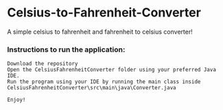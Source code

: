 # Celsius-to-Fahrenheit-Converter

A simple celsius to fahrenheit and fahrenheit to celsius converter!

### Instructions to run the application:

    Download the repository
    Open the CelsiusFahrenheitConverter folder using your preferred Java IDE.
    Run the program using your IDE by running the main class inside CelsiusFahrenheitConverter\src\main\java\Converter.java

    Enjoy!
